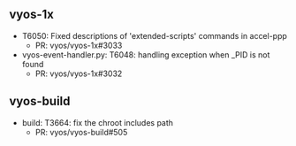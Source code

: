 ## vyos-1x
- T6050: Fixed descriptions of 'extended-scripts' commands in accel-ppp
   - PR: vyos/vyos-1x#3033
- vyos-event-handler.py: T6048: handling exception when _PID is not found
   - PR: vyos/vyos-1x#3032


## vyos-build
- build: T3664: fix the chroot includes path
   - PR: vyos/vyos-build#505


